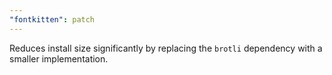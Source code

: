 ```yaml
---
"fontkitten": patch
---
```


Reduces install size significantly by replacing the `brotli` dependency with a smaller implementation.
